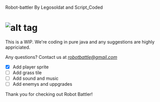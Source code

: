 Robot-battler
By Legosoldat and Script_Coded

![alt tag](https://github.com/Legosoldat/Robot-battler/blob/master/Rpg/Rpg/res/logo.png)
===============================

This is a WIP.
We're coding in pure java and any suggestions are highly appriciated.

Any questions?
Contact us at *robotbattle@gmail.com*

- [x] Add player sprite
- [ ] Add grass tile
- [ ] Add sound and music
- [ ] Add enemys and uppgrades

Thank you for checking out Robot Battler!
